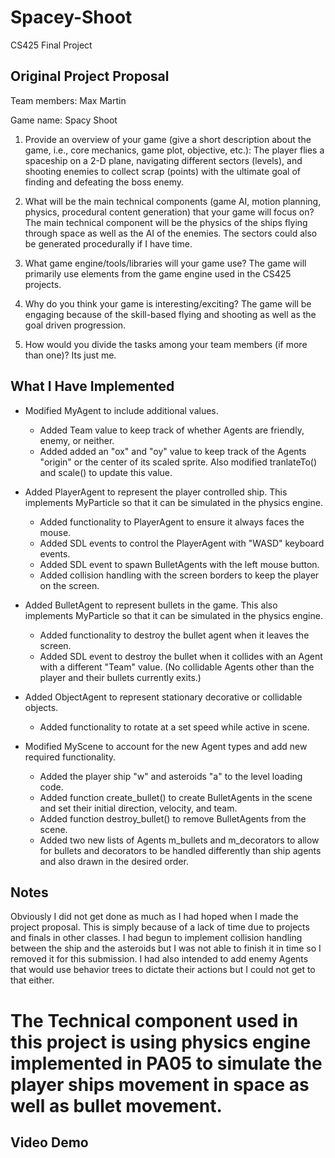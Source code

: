 # Spacey-Shoot
CS425 Final Project

## Original Project Proposal
Team members: Max Martin

Game name: Spacy Shoot


1.	Provide an overview of your game (give a short description about the game, i.e., core mechanics, game plot, objective, etc.): 
The player flies a spaceship on a 2-D plane, navigating different sectors (levels), and shooting enemies to collect scrap (points) with the ultimate goal of finding and defeating the boss enemy.

2.	What will be the main technical components (game AI, motion planning, physics, procedural content generation) that your game will focus on? 
The main technical component will be the physics of the ships flying through space as well as the AI of the enemies. The sectors could also be generated procedurally if I have time.

3.	What game engine/tools/libraries will your game use?
The game will primarily use elements from the game engine used in the CS425 projects.

4.	Why do you think your game is interesting/exciting? 
The game will be engaging because of the skill-based flying and shooting as well as the goal driven progression.

5.	How would you divide the tasks among your team members (if more than one)? 
Its just me.


## What I Have Implemented
  - Modified MyAgent to include additional values.
    - Added Team value to keep track of whether Agents are friendly, enemy, or neither.
    - Added added an "ox" and "oy" value to keep track of the Agents "origin" or the center of its scaled sprite. Also modified tranlateTo() and scale() to update this value.

  - Added PlayerAgent to represent the player controlled ship. This implements MyParticle so that it can be simulated in the physics engine.
    - Added functionality to PlayerAgent to ensure it always faces the mouse.
    - Added SDL events to control the PlayerAgent with "WASD" keyboard events.
    - Added SDL event to spawn BulletAgents with the left mouse button.
    - Added collision handling with the screen borders to keep the player on the screen.
    
  - Added BulletAgent to represent bullets in the game. This also implements MyParticle so that it can be simulated in the physics engine.
    - Added functionality to destroy the bullet agent when it leaves the screen.
    - Added SDL event to destroy the bullet when it collides with an Agent with a different "Team" value. (No collidable Agents other than the player and their bullets currently       exits.)
    
  - Added ObjectAgent to represent stationary decorative or collidable objects.
    - Added functionality to rotate at a set speed while active in scene.
    
  - Modified MyScene to account for the new Agent types and add new required functionality.
    - Added the player ship "w" and asteroids "a" to the level loading code.
    - Added function create_bullet() to create BulletAgents in the scene and set their initial direction, velocity, and team.
    - Added function destroy_bullet() to remove BulletAgents from the scene.
    - Added two new lists of Agents m_bullets and m_decorators to allow for bullets and decorators to be handled differently than ship agents and also drawn in the desired             order.
    
    
## Notes
Obviously I did not get done as much as I had hoped when I made the project proposal. This is simply because of a lack of time due to projects and finals in other classes. I had begun to implement collision handling between the ship and the asteroids but I was not able to finish it in time so I removed it for this submission. I had also intended to add enemy Agents that would use behavior trees to dictate their actions but I could not get to that either.
# The Technical component used in this project is using physics engine implemented in PA05 to simulate the player ships movement in space as well as bullet movement.


## Video Demo




